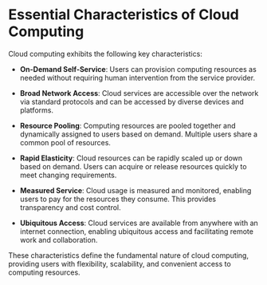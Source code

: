 # Essential Characteristics of Cloud Computing

Cloud computing exhibits the following key characteristics:

- **On-Demand Self-Service**: Users can provision computing resources as needed without requiring human intervention from the service provider.

- **Broad Network Access**: Cloud services are accessible over the network via standard protocols and can be accessed by diverse devices and platforms.

- **Resource Pooling**: Computing resources are pooled together and dynamically assigned to users based on demand. Multiple users share a common pool of resources.

- **Rapid Elasticity**: Cloud resources can be rapidly scaled up or down based on demand. Users can acquire or release resources quickly to meet changing requirements.

- **Measured Service**: Cloud usage is measured and monitored, enabling users to pay for the resources they consume. This provides transparency and cost control.

- **Ubiquitous Access**: Cloud services are available from anywhere with an internet connection, enabling ubiquitous access and facilitating remote work and collaboration.

These characteristics define the fundamental nature of cloud computing, providing users with flexibility, scalability, and convenient access to computing resources.
